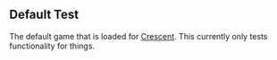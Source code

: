 ## Default Test

The default game that is loaded for [Crescent](https://github.com/Chukobyte/crescent).  This currently only tests functionality for things.
